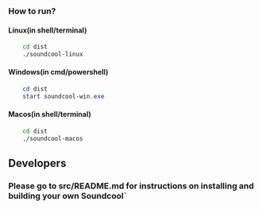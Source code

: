 ### How to run?

#### Linux(in shell/terminal)

```bash
    cd dist
    ./soundcool-linux
```

#### Windows(in cmd/powershell)

```powershell
    cd dist
    start soundcool-win.exe
```

#### Macos(in shell/terminal)

```bash
    cd dist
    ./soundcool-macos
```

## Developers

### Please go to src/README.md for instructions on installing and building your own Soundcool`
